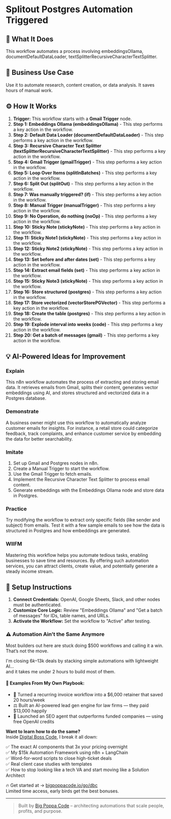 # Splitout Postgres Automation Triggered

## 🚀 What It Does
This workflow automates a process involving embeddingsOllama, documentDefaultDataLoader, textSplitterRecursiveCharacterTextSplitter.

## 💼 Business Use Case
Use it to automate research, content creation, or data analysis. It saves hours of manual work.

## ⚙️ How It Works
1.  **Trigger:** This workflow starts with a **Gmail Trigger** node.
2. **Step 1: Embeddings Ollama (embeddingsOllama)** - This step performs a key action in the workflow.
3. **Step 2: Default Data Loader (documentDefaultDataLoader)** - This step performs a key action in the workflow.
4. **Step 3: Recursive Character Text Splitter (textSplitterRecursiveCharacterTextSplitter)** - This step performs a key action in the workflow.
5. **Step 4: Gmail Trigger (gmailTrigger)** - This step performs a key action in the workflow.
6. **Step 5: Loop Over Items (splitInBatches)** - This step performs a key action in the workflow.
7. **Step 6: Split Out (splitOut)** - This step performs a key action in the workflow.
8. **Step 7: Was manually triggered? (if)** - This step performs a key action in the workflow.
9. **Step 8: Manual Trigger (manualTrigger)** - This step performs a key action in the workflow.
10. **Step 9: No Operation, do nothing (noOp)** - This step performs a key action in the workflow.
11. **Step 10: Sticky Note (stickyNote)** - This step performs a key action in the workflow.
12. **Step 11: Sticky Note1 (stickyNote)** - This step performs a key action in the workflow.
13. **Step 12: Sticky Note2 (stickyNote)** - This step performs a key action in the workflow.
14. **Step 13: Set before and after dates (set)** - This step performs a key action in the workflow.
15. **Step 14: Extract email fields (set)** - This step performs a key action in the workflow.
16. **Step 15: Sticky Note3 (stickyNote)** - This step performs a key action in the workflow.
17. **Step 16: Store structured (postgres)** - This step performs a key action in the workflow.
18. **Step 17: Store vectorized (vectorStorePGVector)** - This step performs a key action in the workflow.
19. **Step 18: Create the table (postgres)** - This step performs a key action in the workflow.
20. **Step 19: Explode interval into weeks (code)** - This step performs a key action in the workflow.
21. **Step 20: Get a batch of messages (gmail)** - This step performs a key action in the workflow.

## 💡 AI-Powered Ideas for Improvement
### Explain
This n8n workflow automates the process of extracting and storing email data. It retrieves emails from Gmail, splits their content, generates vector embeddings using AI, and stores structured and vectorized data in a Postgres database.

### Demonstrate
A business owner might use this workflow to automatically analyze customer emails for insights. For instance, a retail store could categorize feedback, track complaints, and enhance customer service by embedding the data for better searchability.

### Imitate
1. Set up Gmail and Postgres nodes in n8n.
2. Create a Manual Trigger to start the workflow.
3. Use the Gmail Trigger to fetch emails.
4. Implement the Recursive Character Text Splitter to process email content.
5. Generate embeddings with the Embeddings Ollama node and store data in Postgres.

### Practice
Try modifying the workflow to extract only specific fields (like sender and subject) from emails. Test it with a few sample emails to see how the data is structured in Postgres and how embeddings are generated.

### WIIFM
Mastering this workflow helps you automate tedious tasks, enabling businesses to save time and resources. By offering such automation services, you can attract clients, create value, and potentially generate a steady income stream.

## 🔧 Setup Instructions
1. **Connect Credentials:** OpenAI, Google Sheets, Slack, and other nodes must be authenticated.
2. **Customize Core Logic:** Review "Embeddings Ollama" and "Get a batch of messages" for IDs, table names, and URLs.
3. **Activate the Workflow:** Set the workflow to "Active" after testing.

### ⚠️ Automation Ain’t the Same Anymore

Most builders out here are stuck doing $500 workflows and calling it a win.  
That’s not the move.  

I'm closing $6k–$13k deals by stacking simple automations with lightweight AI...  
and it takes me under 2 hours to build most of them.

#### 🧠 Examples From My Own Playbook:
- 🔁 Turned a recurring invoice workflow into a $6,000 retainer that saved 20 hours/week  
- ⚖️ Built an AI-powered lead gen engine for law firms — they paid $13,000 happily  
- 🚀 Launched an SEO agent that outperforms funded companies — using free OpenAI credits  

**Want to learn how to do the same?**  
Inside [Digital Boss Code](https://bigpoppacode.io/go/dbc), I break it all down:

✅ The exact AI components that 3x your pricing overnight  
✅ My $15k Automation Framework using n8n + LangChain  
✅ Word-for-word scripts to close high-ticket deals  
✅ Real client case studies with templates  
✅ How to stop looking like a tech VA and start moving like a Solution Architect  

🔥 Get started at → [bigpoppacode.io/go/dbc](https://bigpoppacode.io/go/dbc)  
Limited time access, early birds get the best bonuses.

---
> Built by [Big Poppa Code](https://bigpoppacode.io) – architecting automations that scale people, profits, and purpose.
